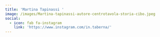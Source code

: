 ```yaml
---
title: 'Martina Tapinassi '
image: /images/Martina-tapinassi-autore-centrotavola-storia-cibo.jpeg
social:
  - icon: fab fa-instagram
    link: 'https://www.instagram.com/in.taberna/'
---
```


